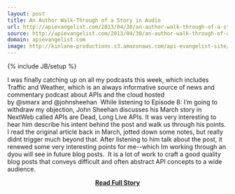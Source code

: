 ```yaml
---
layout: post
title: An Author Walk-Through of a Story in Audio
url: http://apievangelist.com/2013/04/30/an-author-walk-through-of-a-story-in-audio/
source: http://apievangelist.com/2013/04/30/an-author-walk-through-of-a-story-in-audio/
domain: apievangelist.com
image: http://kinlane-productions.s3.amazonaws.com/api-evangelist-site/blog/Traffic-and-Weather.png
---
```

{% include JB/setup %}<p>I was finally catching up on all my podcasts this week, which includes Traffic and Weather, which is an always informative source of news and commentary podcast about APIs and the cloud hosted by&nbsp;@smarx&nbsp;and&nbsp;@johnsheehan&nbsp;
While listening to&nbsp;Episode 8: I&rsquo;m going to withdraw my objection, John Sheehan discusses his March story in NextWeb called&nbsp;APIs are Dead, Long Live APIs.&nbsp;It was very interesting to hear him describe his intent behind the post and walk us through his points.&nbsp;
I read the original article back in March, jotted down some notes, but really didnt trigger much beyond that.&nbsp;After listening to him talk about the post, it renewed some very interesting points for me--which Im working through an dyou will see in future blog posts.&nbsp;
It is a lot of work to craft a good quality blog posts that conveys difficult and often abstract API concepts to a wide audience.</p>
<center><p><a href="http://apievangelist.com/2013/04/30/an-author-walk-through-of-a-story-in-audio/" style='padding:25px; font-sze:18px; font-weight: bold;'>Read Full Story</a></p></center>
